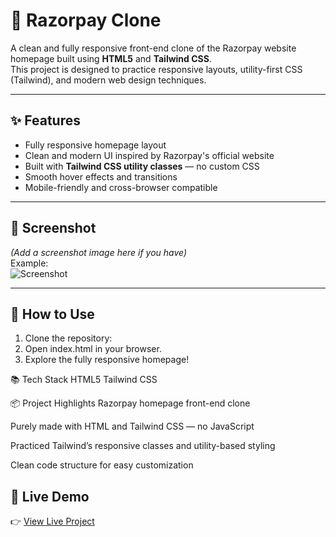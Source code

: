 # 📝 Razorpay Clone

A clean and fully responsive front-end clone of the Razorpay website homepage built using **HTML5** and **Tailwind CSS**.  
This project is designed to practice responsive layouts, utility-first CSS (Tailwind), and modern web design techniques.

---

## ✨ Features  

- Fully responsive homepage layout  
- Clean and modern UI inspired by Razorpay's official website  
- Built with **Tailwind CSS utility classes** — no custom CSS  
- Smooth hover effects and transitions  
- Mobile-friendly and cross-browser compatible  

---

## 📸 Screenshot  

*(Add a screenshot image here if you have)*  
Example:  
![Screenshot](images/screenshot.png)

---

## 🚀 How to Use  

1. Clone the repository:
2. Open index.html in your browser.
3. Explore the fully responsive homepage!

📚 Tech Stack
HTML5
Tailwind CSS

📦 Project Highlights
Razorpay homepage front-end clone

Purely made with HTML and Tailwind CSS — no JavaScript

Practiced Tailwind’s responsive classes and utility-based styling

Clean code structure for easy customization

## 📌 Live Demo  

👉 [View Live Project](https://your-deployed-project-link.vercel.app)


